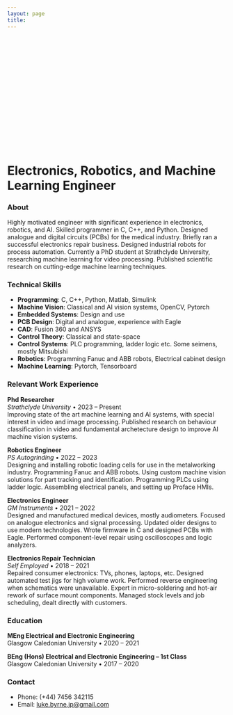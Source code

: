 ```yaml
---
layout: page
title: 
---
```


<div style="position: relative; width: 253px; height: 253px;">
  <!-- Hidden canvas for color sampling at reduced resolution -->
  <canvas id="hiddenCanvas" style="display: none;"></canvas>
  <!-- Visible canvas for drawing stipple points -->
  <canvas id="stippleCanvas" width="253" height="253" style="position: absolute; left: 0; top: 0;"></canvas>
</div>

<script>
  const hiddenCanvas = document.getElementById('hiddenCanvas');
  const hiddenCtx = hiddenCanvas.getContext('2d');
  const canvas = document.getElementById('stippleCanvas');
  const ctx = canvas.getContext('2d');
  let pixelData;
  let currentState = 0;
  const totalSteps = 10; // Total steps for the color transition
  const overlayImage = new Image();
  const overlayScale = 0.5;

  // Determine the theme and set the path to the JSON file accordingly
  const theme = window.matchMedia('(prefers-color-scheme: dark)').matches ? 'dark' : 'light';
  const jsonPath = theme === 'dark' 
    ? '{{ "/assets/py/stipple_states_dark.json" | relative_url }}'
    : '{{ "/assets/py/stipple_states_light.json" | relative_url }}';

  overlayImage.onload = () => {
    hiddenCanvas.width = overlayImage.width * overlayScale;
    hiddenCanvas.height = overlayImage.height * overlayScale;
    hiddenCtx.drawImage(overlayImage, 0, 0, hiddenCanvas.width, hiddenCanvas.height);
    pixelData = hiddenCtx.getImageData(0, 0, hiddenCanvas.width, hiddenCanvas.height).data;

    fetch(jsonPath)
      .then(response => response.json())
      .then(data => animateStipple(data));
  };
  overlayImage.src = '{{ "/assets/py/luke-byrne.jpg" | relative_url }}';

  function interpolateColor(startColor, endColor, factor) {
    return startColor.map((startVal, i) => {
      return startVal + (endColor[i] - startVal) * factor;
    });
  }

  function animateStipple(data, delay = 100) {
    if (currentState >= data.length) return;
    if (currentState == 1){let delay = 300};
    const points = data[currentState];
    ctx.clearRect(0, 0, canvas.width, canvas.height);
    
    let blendFactor = currentState / totalSteps; // Calculate blend factor based on current step
    if (blendFactor > 1){blendFactor = 1};

    points.forEach(([x, y]) => {
      const imgX = Math.floor((x * overlayScale));
      const imgY = Math.floor((y * overlayScale));
      const index = (imgY * hiddenCanvas.width + imgX) * 4;
      const sampledColor = [pixelData[index], pixelData[index + 1], pixelData[index + 2], pixelData[index + 3] / 255];
      const blackColor = [122, 122, 122, 1]; // Starting color (black)
      const finalColor = interpolateColor(blackColor, sampledColor, blendFactor); // Interpolate between black and sampled color
      const colorStr = `rgba(${finalColor[0]}, ${finalColor[1]}, ${finalColor[2]}, ${finalColor[3]})`;
      ctx.fillStyle = colorStr;
      ctx.beginPath();
      ctx.arc(x/2, y/2, 1.15, 0, Math.PI * 2);
      ctx.fill();
    });

    currentState++;
    setTimeout(() => requestAnimationFrame(() => animateStipple(data, delay)), delay);
  }
</script>


# Electronics, Robotics, and Machine Learning Engineer

### About
Highly motivated engineer with significant experience in electronics, robotics, and AI. Skilled programmer in C, C++, and Python. Designed analogue and digital circuits (PCBs) for the medical industry. Briefly ran a successful electronics repair business. Designed industrial robots for process automation. Currently a PhD student at Strathclyde University, researching machine learning for video processing. Published scientific research on cutting-edge machine learning techniques.

### Technical Skills
- **Programming**: C, C++, Python, Matlab, Simulink
- **Machine Vision**: Classical and AI vision systems, OpenCV, Pytorch
- **Embedded Systems**: Design and use
- **PCB Design**: Digital and analogue, experience with Eagle
- **CAD**: Fusion 360 and ANSYS
- **Control Theory**: Classical and state-space 
- **Control Systems**: PLC programming, ladder logic etc. Some seimens, mostly Mitsubishi
- **Robotics**: Programming Fanuc and ABB robots, Electrical cabinet design
- **Machine Learning**: Pytorch, Tensorboard

### Relevant Work Experience

**Phd Researcher**  
_Strathclyde University_ • 2023 – Present  
Improving state of the art machine learning and AI systems, with special interest in video and image processing. Published research on behaviour classification in video and fundamental archetecture design to improve AI machine vision systems.

**Robotics Engineer**  
_PS Autogrinding_ • 2022 – 2023  
Designing and installing robotic loading cells for use in the metalworking industry. Programming Fanuc and ABB robots. Using custom machine vision solutions for part tracking and identification. Programming PLCs using ladder logic. Assembling electrical panels, and setting up Proface HMIs.

**Electronics Engineer**  
_GM Instruments_ • 2021 – 2022  
Designed and manufactured medical devices, mostly audiometers. Focused on analogue electronics and signal processing. Updated older designs to use modern technologies. Wrote firmware in C and designed PCBs with Eagle. Performed component-level repair using oscilloscopes and logic analyzers.

**Electronics Repair Technician**  
_Self Employed_ • 2018 – 2021  
Repaired consumer electronics: TVs, phones, laptops, etc. Designed automated test jigs for high volume work. Performed reverse engineering when schematics were unavailable. Expert in micro-soldering and hot-air rework of surface mount components. Managed stock levels and job scheduling, dealt directly with customers.

### Education

**MEng Electrical and Electronic Engineering**  
Glasgow Caledonian University • 2020 – 2021

**BEng (Hons) Electrical and Electronic Engineering – 1st Class**  
Glasgow Caledonian University • 2017 – 2020


### Contact
- Phone: (+44) 7456 342115
- Email: [luke.byrne.jp@gmail.com](mailto:luke.byrne.jp@gmail.com)